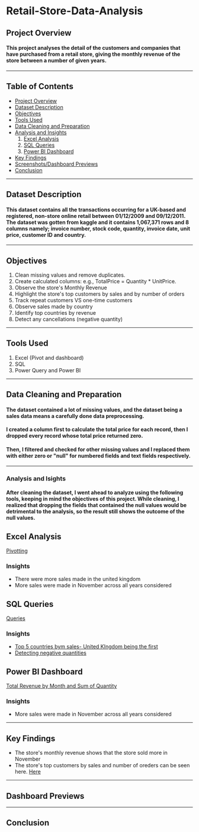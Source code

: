 # Retail-Store-Data-Analysis
## Project Overview
#### This project analyses the detail of the customers and companies that have purchased from a retail store, giving the monthly revenue of the store between a number of given years.
---
## Table of Contents
+ [Project Overview](#project-overview)
+ [Dataset Description](#dataset-description)
+ [Objectives](#objectives)
+ [Tools Used](#tools-used)
+ [Data Cleaning and Preparation](#data-cleaning-and-preparation)
+ [Analysis and Insights](#analysis-and-insights)
  1. [Excel Analysis](#excel-analysis)
  2. [SQL Queries](#sql-queries)
  3. [Power BI Dashboard](#power-bi-dashboard)
+ [Key Findings](#key-findings)
+ [Screenshots/Dashboard Previews](#screenshots/dashboard-previews)
+ [Conclusion](#conclusion)
---
## Dataset Description
#### This dataset contains all the transactions occurring for a UK-based and registered, non-store online retail between 01/12/2009 and 09/12/2011. The dataset was gotten from kaggle and it contains 1,067,371 rows and 8 columns namely; invoice number, stock code, quantity, invoice date, unit price, customer ID and country.
---
## Objectives
1. Clean missing values and remove duplicates.
2. Create calculated columns: e.g., TotalPrice = Quantity * UnitPrice.
3. Observe the store's Monthly Revenue
4. Highlight the store's top customers by sales and by number of orders
5. Track repeat customers VS one-time customers
6. Observe sales made by country
7. Identify top countries by revenue
8. Detect any cancellations (negative quantity)
---
## Tools Used
1. Excel (Pivot and dashboard)
2. SQL
3. Power Query and Power BI
---
## Data Cleaning and Preparation
#### The dataset contained a lot of missing values, and the dataset being a sales data means a carefully done data preprocessing.
#### I created a column first to calculate the total price for each record, then I dropped every record whose total price returned zero.
#### Then, I filtered and checked for other missing values and I replaced them with either zero or "null" for numbered fields and text fields respectively.
---
### Analysis and Isights
#### After cleaning the dataset, I went ahead to analyze using the following tools, keeping in mind the objectives of this project. While cleaning, I realized that dropping the fields that contained the null values would be detrimental to the analysis, so the result still shows the outcome of the null values.
## Excel Analysis
[Pivotting](https://ibb.co/Q3zFNYP8)
### Insights
+ There were more sales made in the united kingdom
+ More sales were made in November across all years considered
## SQL Queries
[Queries](https://ibb.co/Wvj1smts)
### Insights
+ [Top 5 countries bym sales- United KIngdom being the first](https://ibb.co/v6qj86yf)
+ [Detecting negative quantities](https://ibb.co/Tqb00Zv5)
## Power BI Dashboard
[Total Revenue by Month and Sum of Quantity](https://ibb.co/svXLCmrW)
### Insights
+ More sales were made in November across all years considered
---
## Key Findings
+ The store's monthly revenue shows that the store sold more in November
+ The store's top customers by sales and number of oreders can be seen here. [Here](https://ibb.co/v6qj86yf)
---
## Dashboard Previews
---
## Conclusion

